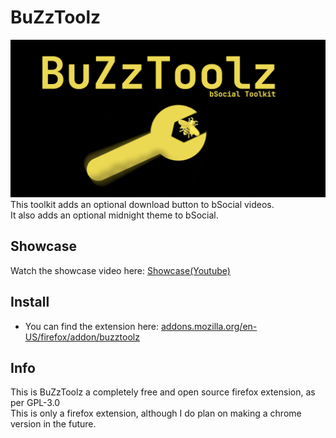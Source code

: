 # BuZzToolz
[![Banner](assets/Banner.png)](https://addons.mozilla.org/en-US/firefox/addon/buzztoolz/)
This toolkit adds an optional download button to bSocial videos.  
It also adds an optional midnight theme to bSocial.

## Showcase

Watch the showcase video here: [Showcase\(Youtube\)](https://www.youtube.com/watch?v=P5YAM1NVZHE)


## Install

- You can find the extension here: [addons.mozilla.org/en-US/firefox/addon/buzztoolz](https://addons.mozilla.org/en-US/firefox/addon/buzztoolz/)

## Info

This is BuZzToolz a completely free and open source firefox extension, as per GPL-3.0  
This is only a firefox extension, although I do plan on making a chrome version in the future.  
